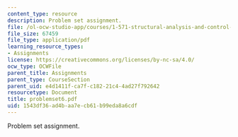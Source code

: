```yaml
---
content_type: resource
description: Problem set assignment.
file: /ol-ocw-studio-app/courses/1-571-structural-analysis-and-control-spring-2004/1543df36ad4baa7ecb61b99eda8a6cdf_problemset6.pdf
file_size: 67459
file_type: application/pdf
learning_resource_types:
- Assignments
license: https://creativecommons.org/licenses/by-nc-sa/4.0/
ocw_type: OCWFile
parent_title: Assignments
parent_type: CourseSection
parent_uid: e4d1411f-ca7f-c182-21c4-4ad27f792642
resourcetype: Document
title: problemset6.pdf
uid: 1543df36-ad4b-aa7e-cb61-b99eda8a6cdf
---
```

Problem set assignment.